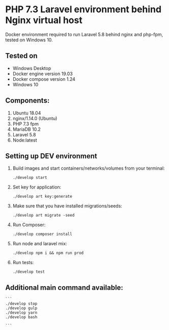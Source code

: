 # PHP 7.3 Laravel environment behind Nginx virtual host
Docker environment required to run Laravel 5.8 behind nginx and php-fpm, tested on Windows 10.



## Tested on 
* Windows Desktop
* Docker engine version 19.03
* Docker compose version 1.24
* Windows 10

## Components:
1. Ubuntu 18.04
1. nginx/1.14.0 (Ubuntu)
2. PHP 7.3 fpm
3. MariaDB 10.2
4. Laravel 5.8
4. Node:latest

## Setting up DEV environment
1. Build images and start containers/networks/volumes from your terminal:
    ```
    ./develop start
    ```
2. Set key for application:
    ```
    ./develop art key:generate
    ```
3. Make sure that you have installed migrations/seeds:
    ```
    ./develop art migrate -seed
    ```
4. Run Composer:
    ```
    ./develop composer install
    ```
4. Run node and laravel mix:
    ```
    ./develop npm i && npm run prod
    ```
5. Run tests:
    ```
    ./develop test
    ```

## Additional main command available:
    ```
    ./develop stop
    ./develop gulp
    ./develop yarn
    ./develop bash

    ```
    


